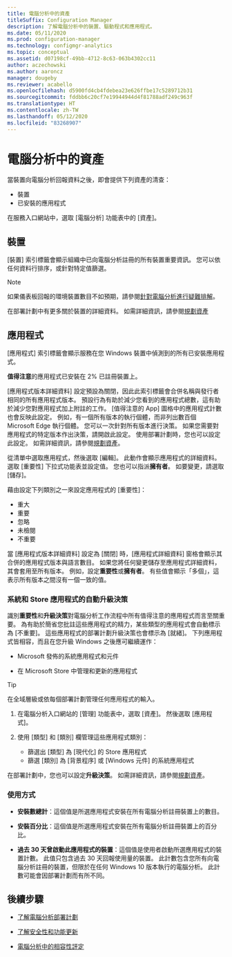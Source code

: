 ```yaml
---
title: 電腦分析中的資產
titleSuffix: Configuration Manager
description: 了解電腦分析中的裝置、驅動程式和應用程式。
ms.date: 05/11/2020
ms.prod: configuration-manager
ms.technology: configmgr-analytics
ms.topic: conceptual
ms.assetid: d07198cf-49bb-4712-8c63-063b4302cc11
author: aczechowski
ms.author: aaroncz
manager: dougeby
ms.reviewer: acabello
ms.openlocfilehash: d5900fd4cb4fdebea23e626ffbe17c5289712b31
ms.sourcegitcommit: fddbb6c20cf7e19944944d4f81788adf249c963f
ms.translationtype: HT
ms.contentlocale: zh-TW
ms.lasthandoff: 05/12/2020
ms.locfileid: "83268907"
---
```

# <a name="assets-in-desktop-analytics"></a>電腦分析中的資產

當裝置向電腦分析回報資料之後，即會提供下列資產的清查：

- 裝置
- 已安裝的應用程式  

在服務入口網站中，選取 [電腦分析] 功能表中的 [資產]。

## <a name="devices"></a>裝置

[裝置] 索引標籤會顯示組織中已向電腦分析註冊的所有裝置重要資訊。 您可以依任何資料行排序，或針對特定值篩選。

> [!NOTE]  
> 如果儀表板回報的環境裝置數目不如預期，請參閱[針對電腦分析進行疑難排解](troubleshooting.md)。  

在部署計劃中有更多關於裝置的詳細資料。 如需詳細資訊，請參閱[規劃資產](about-deployment-plans.md#plan-assets)

## <a name="apps"></a>應用程式

[應用程式] 索引標籤會顯示服務在您 Windows 裝置中偵測到的所有已安裝應用程式。

**值得注意**的應用程式已安裝在 2% 已註冊裝置上。

[應用程式版本詳細資料] 設定預設為關閉，因此此索引標籤會合併名稱與發行者相同的所有應用程式版本。<!-- 5542186 --> 預設行為有助於減少您看到的應用程式總數，這有助於減少您對應用程式加上附註的工作。 [值得注意的 App] 圖格中的應用程式計數也會反映此設定。 例如，有一個所有版本的執行個體，而非列出數百個 Microsoft Edge 執行個體。 您可以一次針對所有版本進行決策。 如果您需要對應用程式的特定版本作出決策，請開啟此設定。 使用部署計劃時，您也可以設定此設定。 如需詳細資訊，請參閱[規劃資產](about-deployment-plans.md#plan-assets)。

從清單中選取應用程式，然後選取 [編輯]。 此動作會顯示應用程式的詳細資料。 選取 [重要性] 下拉式功能表並設定值。 您也可以指派**擁有者**。 如要變更，請選取 [儲存]。

藉由設定下列類別之一來設定應用程式的 [重要性]：

- 重大
- 重要
- 忽略
- 未檢閱
- 不重要<!-- 3587232 -->

當 [應用程式版本詳細資料] 設定為 [關閉] 時，[應用程式詳細資料] 窗格會顯示其合併的應用程式版本與語言數目。 如果您將任何變更儲存至應用程式詳細資料，其會套用至所有版本。 例如，設定**重要性**或**擁有者**。 有些值會顯示「多個」，這表示所有版本之間沒有一個一致的值。

### <a name="automatic-upgrade-decision-of-system-and-store-apps"></a><a name="bkmk_plan-autoapp" /> 系統和 Store 應用程式的自動升級決策

<!-- 3587232 -->
識別**重要性**和**升級決策**對電腦分析工作流程中所有值得注意的應用程式而言至關重要。 為有助於簡省您批註這些應用程式的精力，某些類型的應用程式會自動標示為 [不重要]。 這些應用程式的部署計劃升級決策也會標示為 [就緒]。 下列應用程式皆相容，而且在您升級 Windows 之後應可繼續運作：

- Microsoft 發佈的系統應用程式和元件

- 在 Microsoft Store 中管理和更新的應用程式

> [!TIP]
> 在全域層級或依每個部署計劃管理任何應用程式的輸入。
>
> 1. 在電腦分析入口網站的 [管理] 功能表中，選取 [資產]。 然後選取 [應用程式]。
>
> 2. 使用 [類型] 和 [類別] 欄管理這些應用程式類別：
>
>    - 篩選出 [類型] 為 [現代化] 的 Store 應用程式
>    - 篩選 [類別] 為 [背景程序] 或 [Windows 元件] 的系統應用程式

在部署計劃中，您也可以設定**升級決策**。 如需詳細資訊，請參閱[規劃資產](about-deployment-plans.md#plan-assets)。

### <a name="usage"></a>使用方式

<!-- 5533890 -->

- **安裝數總計**：這個值是所選應用程式安裝在所有電腦分析註冊裝置上的數目。

- **安裝百分比**：這個值是所選應用程式安裝在所有電腦分析註冊裝置上的百分比。

- **過去 30 天曾啟動此應用程式的裝置**：這個值是使用者啟動所選應用程式的裝置計數。 此值只包含過去 30 天回報使用量的裝置。 此計數包含您所有向電腦分析註冊的裝置，但限於在任何 Windows 10 版本執行的電腦分析。 此計數可能會因部署計劃而有所不同。

## <a name="next-steps"></a>後續步驟

- [了解電腦分析部署計劃](about-deployment-plans.md)  

- [了解安全性和功能更新](about-updates.md)  

- [電腦分析中的相容性評定](compat-assessment.md)  
